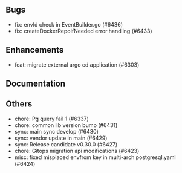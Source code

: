 ## Bugs
- fix: envId check in EventBuilder.go (#6436)
- fix: createDockerRepoIfNeeded error handling (#6433)
## Enhancements
- feat: migrate external argo cd application (#6303)
## Documentation
## Others
- chore: Pg query fail 1 (#6337)
- chore: common lib version bump (#6431)
- sync: main sync develop (#6430)
- sync: vendor update in main (#6429)
- sync: Release candidate v0.30.0 (#6427)
- chore: Gitops migration api modifications (#6423)
- misc: fixed misplaced envfrom key in multi-arch postgresql.yaml (#6424)
